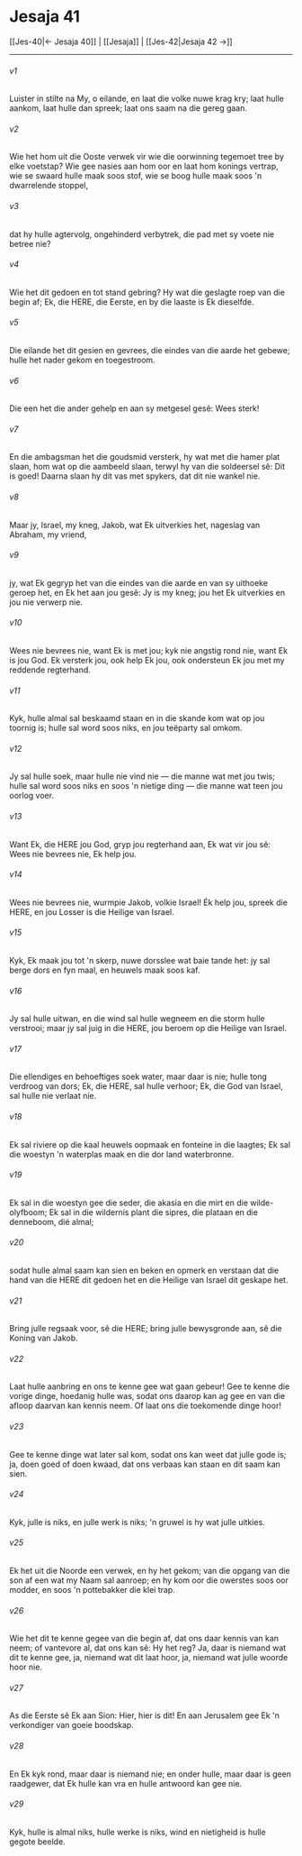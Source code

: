 # Jesaja 41

[[Jes-40|← Jesaja 40]] | [[Jesaja]] | [[Jes-42|Jesaja 42 →]]
***

###### v1
Luister in stilte na My, o eilande, en laat die volke nuwe krag kry; laat hulle aankom, laat hulle dan spreek; laat ons saam na die gereg gaan. 
###### v2
Wie het hom uit die Ooste verwek vir wie die oorwinning tegemoet tree by elke voetstap? Wie gee nasies aan hom oor en laat hom konings vertrap, wie se swaard hulle maak soos stof, wie se boog hulle maak soos 'n dwarrelende stoppel, 
###### v3
dat hy hulle agtervolg, ongehinderd verbytrek, die pad met sy voete nie betree nie? 
###### v4
Wie het dit gedoen en tot stand gebring? Hy wat die geslagte roep van die begin af; Ek, die HERE, die Eerste, en by die laaste is Ek dieselfde. 
###### v5
Die eilande het dit gesien en gevrees, die eindes van die aarde het gebewe; hulle het nader gekom en toegestroom. 
###### v6
Die een het die ander gehelp en aan sy metgesel gesê: Wees sterk! 
###### v7
En die ambagsman het die goudsmid versterk, hy wat met die hamer plat slaan, hom wat op die aambeeld slaan, terwyl hy van die soldeersel sê: Dit is goed! Daarna slaan hy dit vas met spykers, dat dit nie wankel nie. 
###### v8
Maar jy, Israel, my kneg, Jakob, wat Ek uitverkies het, nageslag van Abraham, my vriend, 
###### v9
jy, wat Ek gegryp het van die eindes van die aarde en van sy uithoeke geroep het, en Ek het aan jou gesê: Jy is my kneg; jou het Ek uitverkies en jou nie verwerp nie. 
###### v10
Wees nie bevrees nie, want Ek is met jou; kyk nie angstig rond nie, want Ek is jou God. Ek versterk jou, ook help Ek jou, ook ondersteun Ek jou met my reddende regterhand. 
###### v11
Kyk, hulle almal sal beskaamd staan en in die skande kom wat op jou toornig is; hulle sal word soos niks, en jou teëparty sal omkom. 
###### v12
Jy sal hulle soek, maar hulle nie vind nie — die manne wat met jou twis; hulle sal word soos niks en soos 'n nietige ding — die manne wat teen jou oorlog voer. 
###### v13
Want Ek, die HERE jou God, gryp jou regterhand aan, Ek wat vir jou sê: Wees nie bevrees nie, Ek help jou. 
###### v14
Wees nie bevrees nie, wurmpie Jakob, volkie Israel! Ék help jou, spreek die HERE, en jou Losser is die Heilige van Israel. 
###### v15
Kyk, Ek maak jou tot 'n skerp, nuwe dorsslee wat baie tande het: jy sal berge dors en fyn maal, en heuwels maak soos kaf. 
###### v16
Jy sal hulle uitwan, en die wind sal hulle wegneem en die storm hulle verstrooi; maar jy sal juig in die HERE, jou beroem op die Heilige van Israel. 
###### v17
Die ellendiges en behoeftiges soek water, maar daar is nie; hulle tong verdroog van dors; Ek, die HERE, sal hulle verhoor; Ek, die God van Israel, sal hulle nie verlaat nie. 
###### v18
Ek sal riviere op die kaal heuwels oopmaak en fonteine in die laagtes; Ek sal die woestyn 'n waterplas maak en die dor land waterbronne. 
###### v19
Ek sal in die woestyn gee die seder, die akasia en die mirt en die wilde-olyfboom; Ek sal in die wildernis plant die sipres, die plataan en die denneboom, dié almal; 
###### v20
sodat hulle almal saam kan sien en beken en opmerk en verstaan dat die hand van die HERE dit gedoen het en die Heilige van Israel dit geskape het. 
###### v21
Bring julle regsaak voor, sê die HERE; bring julle bewysgronde aan, sê die Koning van Jakob. 
###### v22
Laat hulle aanbring en ons te kenne gee wat gaan gebeur! Gee te kenne die vorige dinge, hoedanig hulle was, sodat ons daarop kan ag gee en van die afloop daarvan kan kennis neem. Of laat ons die toekomende dinge hoor! 
###### v23
Gee te kenne dinge wat later sal kom, sodat ons kan weet dat julle gode is; ja, doen goed of doen kwaad, dat ons verbaas kan staan en dit saam kan sien. 
###### v24
Kyk, julle is niks, en julle werk is niks; 'n gruwel is hy wat julle uitkies. 
###### v25
Ek het uit die Noorde een verwek, en hy het gekom; van die opgang van die son af een wat my Naam sal aanroep; en hy kom oor die owerstes soos oor modder, en soos 'n pottebakker die klei trap. 
###### v26
Wie het dit te kenne gegee van die begin af, dat ons daar kennis van kan neem; of vantevore al, dat ons kan sê: Hy het reg? Ja, daar is niemand wat dit te kenne gee, ja, niemand wat dit laat hoor, ja, niemand wat julle woorde hoor nie. 
###### v27
As die Eerste sê Ek aan Sion: Hier, hier is dit! En aan Jerusalem gee Ek 'n verkondiger van goeie boodskap. 
###### v28
En Ek kyk rond, maar daar is niemand nie; en onder hulle, maar daar is geen raadgewer, dat Ek hulle kan vra en hulle antwoord kan gee nie. 
###### v29
Kyk, hulle is almal niks, hulle werke is niks, wind en nietigheid is hulle gegote beelde. 
